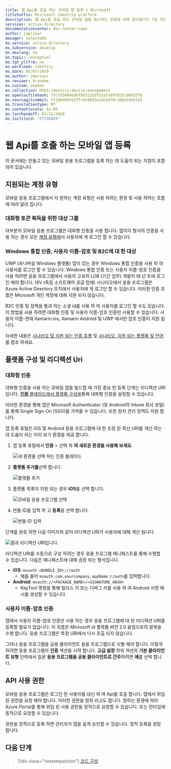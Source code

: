 ```yaml
---
title: 웹 Api를 호출 하는 모바일 앱 등록 | Microsoft
titleSuffix: Microsoft identity platform
description: 웹 Api를 호출 하는 모바일 앱을 빌드하는 방법에 대해 알아봅니다 (앱 코드 구성).
services: active-directory
documentationcenter: dev-center-name
author: jmprieur
manager: CelesteDG
ms.service: active-directory
ms.subservice: develop
ms.devlang: na
ms.topic: conceptual
ms.tgt_pltfrm: na
ms.workload: identity
ms.date: 05/07/2019
ms.author: jmprieur
ms.reviwer: brandwe
ms.custom: aaddev
ms.collection: M365-identity-device-management
ms.openlocfilehash: 75cfd304869bfb63131dfd2afed9f925c86d32fb
ms.sourcegitcommit: f718b98dfe37fc6599d3a2de3d70c168e29d5156
ms.translationtype: MT
ms.contentlocale: ko-KR
ms.lasthandoff: 02/11/2020
ms.locfileid: "77132433"
---
```

# <a name="register-mobile-apps-that-call-web-apis"></a>웹 Api를 호출 하는 모바일 앱 등록

이 문서에는 만들고 있는 모바일 응용 프로그램을 등록 하는 데 도움이 되는 지침이 포함 되어 있습니다.

## <a name="supported-account-types"></a>지원되는 계정 유형

모바일 응용 프로그램에서 지 원하는 계정 유형은 사용 하려는 환경 및 사용 하려는 흐름에 따라 달라 집니다.

### <a name="audience-for-interactive-token-acquisition"></a>대화형 토큰 획득을 위한 대상 그룹

대부분의 모바일 응용 프로그램은 대화형 인증을 사용 합니다. 앱이이 형식의 인증을 사용 하는 경우 모든 [계정 유형에](quickstart-register-app.md#register-a-new-application-using-the-azure-portal)서 사용자에 게 로그인 할 수 있습니다.

### <a name="audience-for-integrated-windows-authentication-username-password-and-b2c"></a>Windows 통합 인증, 사용자 이름-암호 및 B2C에 대 한 대상

UWP (유니버설 Windows 플랫폼) 앱이 있는 경우 Windows 통합 인증을 사용 하 여 사용자를 로그인 할 수 있습니다. Windows 통합 인증 또는 사용자 이름-암호 인증을 사용 하려면 응용 프로그램에서 사용자 고유의 LOB (기간 업무) 개발자 테 넌 트에 로그인 해야 합니다. ISV (독립 소프트웨어 공급 업체) 시나리오에서 응용 프로그램은 Azure Active Directory 조직에서 사용자에 게 로그인 할 수 있습니다. 이러한 인증 흐름은 Microsoft 개인 계정에 대해 지원 되지 않습니다.

B2C 인증 및 정책을 통과 하는 소셜 id를 사용 하 여 사용자를 로그인 할 수도 있습니다. 이 방법을 사용 하려면 대화형 인증 및 사용자 이름-암호 인증만 사용할 수 있습니다. 사용자 이름-현재 Xamarin.ios, Xamarin Android 및 UWP 에서만 암호 인증이 지원 됩니다.

자세한 내용은 [시나리오 및 지원 되는 인증 흐름](authentication-flows-app-scenarios.md#scenarios-and-supported-authentication-flows) 및 [시나리오, 지원 되는 플랫폼 및 언어](authentication-flows-app-scenarios.md#scenarios-and-supported-platforms-and-languages)를 참조 하세요.

## <a name="platform-configuration-and-redirect-uris"></a>플랫폼 구성 및 리디렉션 Uri  

### <a name="interactive-authentication"></a>대화형 인증

대화형 인증을 사용 하는 모바일 앱을 빌드할 때 가장 중요 한 등록 단계는 리디렉션 URI입니다. [ **인증** 블레이드에서 플랫폼 구성을](https://aka.ms/MobileAppReg)통해 대화형 인증을 설정할 수 있습니다.

이러한 환경을 통해 앱은 Microsoft Authenticator (및 Android의 Intune 회사 포털)를 통해 Single Sign-On (SSO)를 가져올 수 있습니다. 또한 장치 관리 정책도 지원 합니다.

앱 등록 포털은 iOS 및 Android 응용 프로그램에 대 한 조정 된 회신 URI를 계산 하는 데 도움이 되는 미리 보기 환경을 제공 합니다.

1. 앱 등록 포털에서 **인증** > 선택 하 **여 새로운 환경을 사용해 보세요**.

   ![새 환경을 선택 하는 인증 블레이드](https://user-images.githubusercontent.com/13203188/60799285-2d031b00-a173-11e9-9d28-ac07a7ae894a.png)

2. **플랫폼 추가를**선택 합니다.

   ![플랫폼 추가](https://user-images.githubusercontent.com/13203188/60799366-4c01ad00-a173-11e9-934f-f02e26c9429e.png)

3. 플랫폼 목록이 지원 되는 경우 **iOS**를 선택 합니다.

   ![모바일 응용 프로그램 선택](https://user-images.githubusercontent.com/13203188/60799411-60de4080-a173-11e9-9dcc-d39a45826d42.png)

4. 번들 ID를 입력 하 고 **등록**을 선택 합니다.

   ![번들 ID 입력](https://user-images.githubusercontent.com/13203188/60799477-7eaba580-a173-11e9-9f8b-431f5b09344e.png)

단계를 완료 하면 다음 이미지와 같이 리디렉션 URI가 사용자에 대해 계산 됩니다.

![결과 리디렉션 URI입니다.](https://user-images.githubusercontent.com/13203188/60799538-9e42ce00-a173-11e9-860a-015a1840fd19.png)

리디렉션 URI를 수동으로 구성 하려는 경우 응용 프로그램 매니페스트를 통해 수행할 수 있습니다. 다음은 매니페스트에 대해 권장 되는 형식입니다.

- **iOS**: `msauth.<BUNDLE_ID>://auth` 
  - 예를 들어 `msauth.com.yourcompany.appName://auth`를 입력합니다.
- **Android**: `msauth://<PACKAGE_NAME>/<SIGNATURE_HASH>`
  - KeyTool 명령을 통해 릴리스 키 또는 디버그 키를 사용 하 여 Android 서명 해시를 생성할 수 있습니다.

### <a name="username-password-authentication"></a>사용자 이름-암호 인증

앱에서 사용자 이름-암호 인증만 사용 하는 경우 응용 프로그램에 대 한 리디렉션 URI를 등록할 필요가 없습니다. 이 흐름은 Microsoft id 플랫폼 버전 2.0 끝점으로의 왕복을 수행 합니다. 응용 프로그램은 특정 URI에서 다시 호출 되지 않습니다. 

그러나 응용 프로그램을 공용 클라이언트 응용 프로그램으로 식별 해야 합니다. 이렇게 하려면 응용 프로그램의 **인증** 섹션을 시작 합니다. **고급 설정** 하위 섹션의 **기본 클라이언트 유형** 단락에서 질문 **응용 프로그램을 공용 클라이언트로 간주**하려면 **예**를 선택 합니다.

## <a name="api-permissions"></a>API 사용 권한

모바일 응용 프로그램은 로그인 한 사용자를 대신 하 여 Api를 호출 합니다. 앱에서 위임 된 권한을 요청 해야 합니다. 이러한 권한을 범위 라고도 합니다. 원하는 환경에 따라 Azure Portal를 통해 위임 된 사용 권한을 정적으로 요청할 수 있습니다. 또는 런타임에 동적으로 요청할 수 있습니다. 

권한을 정적으로 등록 하면 관리자가 앱을 쉽게 승인할 수 있습니다. 정적 등록을 권장 합니다.

## <a name="next-steps"></a>다음 단계

> [!div class="nextstepaction"]
> [코드 구성](scenario-mobile-app-configuration.md)
